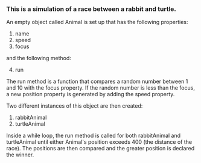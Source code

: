 ### This is a simulation of a race between a rabbit and turtle.

An empty object called Animal is set up that has the following properties:

1. name
2. speed
3. focus

and the following method:

4. run

The run method is a function that compares a random number between 1 and 10 with the focus property. If the random number is less than the focus, a new position property is generated by adding the speed property.

Two different instances of this object are then created:

1. rabbitAnimal
2. turtleAnimal

Inside a while loop, the run method is called for both rabbitAnimal and turtleAnimal until either Animal's position exceeds 400 (the distance of the race). The positions are then compared and the greater position is declared the winner.



